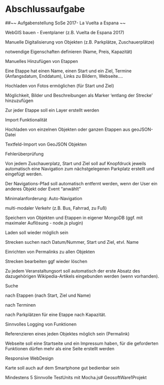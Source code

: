 # Abschlussaufgabe

##~~ Aufgabenstellung SoSe 2017- La Vuelta a Espana ~~

WebGIS bauen - Eventplaner (z.B. Vuelta de Espana 2017)

Manuelle Digitalisierung von Objekten (z.B. Parkplätze, Zuschauerplätze)

notwendige Eigenschaften definieren (Name, Preis, Kapazität)

Manuelles Hinzufügen von Etappen

Eine Etappe hat einen Name, einen Start und ein Ziel, Termine (Anfangsdatum, Enddatum), Links zu Bildern, Webseite....

Hochladen von Fotos ermöglichen (für Start und Ziel)

Möglichkeit, Bilder und Beschreibungen als Marker ‘entlang der Strecke’ hinzuzufügen

Zur jeder Etappe soll ein Layer erstellt werden

Import Funktionalität

Hochladen von einzelnen Objekten oder ganzen Etappen aus geoJSON-Datei

Textfeld-Import von GeoJSON Objekten

Fehlerüberprüfung

Von jedem Zuschauerplatz, Start und Ziel soll auf Knopfdruck jeweils automatisch eine Navigation zum nächstgelegenen Parkplatz erstellt und eingefügt werden.

Der Navigations-Pfad soll automatisch entfernt werden, wenn der User ein anderes Objekt oder Event “anwählt”

Minimalanforderung: Auto-Navigation

multi-modaler Verkehr (z.B. Bus, Fahrrad, zu Fuß)

Speichern von Objekten und Etappen in eigener MongoDB (ggf. mit maximaler Auflösung - node.js plugin)

Laden soll wieder möglich sein

Strecken suchen nach Datum/Nummer, Start und Ziel, etvl. Name

Einrichten von Permalinks zu allen Objekten

Strecken bearbeiten ggf wieder löschen

Zu jedem Veranstaltungsort soll automatisch der erste Absatz des dazugehörigen Wikipedia-Artikels eingebunden werden (wenn vorhanden).

Suche

nach Etappen (nach Start, Ziel und Name)

nach Terminen

nach Parkplätzen für eine Etappe nach Kapazität.

Sinnvolles Logging von Funktionen

Referenzieren eines jeden Objektes möglich sein (Permalink)

Webseite soll eine Startseite und ein Impressum haben, für die geforderten Funktionen dürfen mehr als eine Seite erstellt werden

Responsive WebDesign

Karte soll auch auf dem Smartphone gut bedienbar sein

Mindestens 5 Sinnvolle TestUnits mit Mocha.js# GeosoftWare1Projekt
